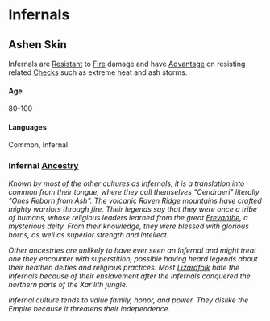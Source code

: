 # Infernals

## Ashen Skin
Infernals are [Resistant](../../Conditions/Resistant.md) to [Fire](../../Damage%20Types/Fire.md) damage and have [Advantage](../../Game%20Procedures/Dice%20Rolls/Advantage.md) on resisting related [Checks](../../Game%20Procedures/Check.md) such as extreme heat and ash storms.
#### Age 
80-100
#### Languages
Common, Infernal

### Infernal [Ancestry](Ancestry.md)
*Known by most of the other cultures as Infernals, it is a translation into common from their tongue, where they call themselves "Cendraeri" literally "Ones Reborn from Ash". The volcanic Raven Ridge mountains have crafted mighty warriors through fire. Their legends say that they were once a tribe of humans, whose religious leaders learned from the great [Erevanthe](../../Magic/Spells/Patrons/Patron%20Index/Erevanthe.md), a mysterious deity. From their knowledge, they were blessed with glorious horns, as well as superior strength and intellect.* 

*Other ancestries are unlikely to have ever seen an Infernal and might treat one they encounter with superstition, possible having heard legends about their heathen deities and religious practices. Most [Lizardfolk](Lizardfolk.md) hate the Infernals because of their enslavement after the Infernals conquered the northern parts of the Xar'lith jungle.* 

*Infernal culture tends to value family, honor, and power. They dislike the Empire because it threatens their independence.*
